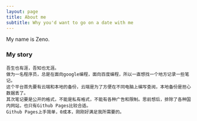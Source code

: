 ```yaml
---
layout: page
title: About me
subtitle: Why you'd want to go on a date with me
---
```


My name is Zeno.

### My story

    吾生也有涯，吾知也无涯。  
    做为一名程序员，总是在面向google编程，面向百度编程，所以一直想找一个地方记录一些笔记。  
    这个平台首先要有云端和本地的备份，云端是为了方便在不同电脑上编写查阅，本地备份是担心数据丢了。 
    其次笔记要是公开的格式，不能是私有格式，不能有各种广告和限制。思前想后，排除了各种国内网站，也只有Github Pages比较合适。  
    Github Pages上手简单，0成本，刚刚好满足我所需要的。  

